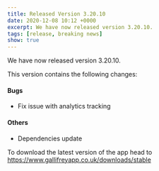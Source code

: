 ```yaml
---
title: Released Version 3.20.10
date: 2020-12-08 10:12 +0000
excerpt: We have now released version 3.20.10.
tags: [release, breaking news]
show: true
---
```


We have now released version 3.20.10.

This version contains the following changes:

#### Bugs

* Fix issue with analytics tracking

#### Others

* Dependencies update


To download the latest version of the app head to <https://www.gallifreyapp.co.uk/downloads/stable>
